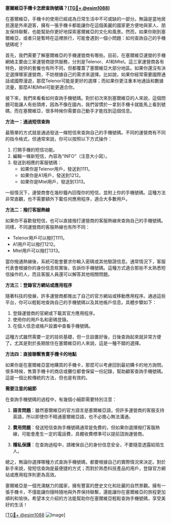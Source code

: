 **塞爾維亞手機卡怎麽查詢號碼？[[TG💪+ @esim1088](https://t.me/s/esim1088)]**

在塞爾維亞，手機卡的使用已經成為日常生活中不可或缺的一部分。無論是當地居民還是外來遊客，擁有一張手機卡都能讓你在這個美麗的國家更方便地與家人、朋友保持聯繫，也能幫助你更好地探索塞爾維亞的文化和風景。然而，如果你剛到塞爾維亞，或者只是暫時在這裡旅行，可能會遇到一個小問題：如何查詢自己的手機號碼呢？

首先，我們需要了解塞爾維亞的手機運營商有哪些。目前，在塞爾維亞運營的手機網絡主要由三家運營商提供服務，分別是Telenor、A1和Mtel。這三家運營商各有特色，提供的套餐也有所不同，但都覆蓋了塞爾維亞大部分地區。如果你還沒有決定選擇哪家運營商，不妨根據自己的需求來選擇。比如說，如果你經常需要國際通話或國際漫遊，那麼Telenor可能是更好的選擇；而如果你更注重本地通話和數據流量，那麼A1和Mtel可能更適合你。

接下來，我們來看看如何查詢手機號碼。對於初次來到塞爾維亞的人來說，這個問題可能讓人有些頭疼，因為不像在國內，我們習慣於一拿到手機卡就能馬上看到號碼，而在塞爾維亞，很多時候你需要自己動手才能找到這個信息。

**方法一：通過短信查詢**

最簡單的方式就是通過發送一條短信來查詢自己的手機號碼。不同的運營商有不同的指令格式，但通常來說，你可以按照以下方式操作：

1. 打開手機的短信功能。
2. 編輯一條新短信，內容為“INFO”（注意大小寫）。
3. 發送到相應的客服號碼：
   - 如果你是Telenor用戶，發送到1111。
   - 如果你是A1用戶，發送到1212。
   - 如果你是Mtel用戶，發送到1313。

一般情況下，運營商會在幾秒鐘內回復你的短信，並附上你的手機號碼。這種方法非常直觀，也不需要額外下載任何應用程序，適合大多數用戶。

**方法二：撥打客服熱線**

如果你不喜歡發短信，也可以直接撥打運營商的客服熱線來查詢自己的手機號碼。同樣，不同運營商的客服熱線也有所不同：

- Telenor用戶可以撥打1111。
- A1用戶可以撥打1212。
- Mtel用戶可以撥打1313。

當你撥通熱線後，系統可能會要求你輸入密碼或其他驗證信息。通常情況下，客服代表會根據你的身份信息核實後，告訴你手機號碼。這種方式適合那些不太熟悉短信操作的人，而且客服人員還可以解答其他相關問題。

**方法三：登錄官方網站或應用程序**

隨著科技的發展，許多運營商都推出了自己的官方網站或移動應用程序。通過這些平台，你可以輕鬆地查詢自己的手機號碼以及其他帳戶信息。具體步驟如下：

1. 登錄運營商的官網或下載其官方應用程序。
2. 使用你的用戶名和密碼登錄。
3. 在個人信息或帳戶設置中查看手機號碼。

這種方式雖然需要一定的技術基礎，但一旦設置好後，日後查詢起來就非常方便了。尤其是對於長期居住在塞爾維亞的人來說，這是一種不錯的選擇。

**方法四：直接聯繫售賣手機卡的地點**

如果你是在塞爾維亞當地購買的手機卡，那麼可以考慮回到最初購卡的地方詢問。很多時候，售賣手機卡的商店或攤位都會保留一份記錄，幫助顧客查詢手機號碼。這是一個比較傳統的方法，但也是有效的。

**需要注意的細節**

在查詢手機號碼的過程中，有幾個小細節需要特別注意：

1. **語言問題**：雖然塞爾維亞的官方語言是塞爾維亞語，但許多運營商的客服支持英語，所以即使你不精通塞爾維亞語，也不必擔心無法溝通。
   
2. **費用問題**：發送短信查詢手機號碼通常是免費的，但如果你選擇撥打客服熱線，可能會產生一定的電話費，具體收費標準可以提前諮詢運營商。

3. **隱私保護**：在查詢過程中，請確保自己的身份信息安全，不要隨意透露給陌生人。

總之，無論你選擇哪種方式查詢手機號碼，都要根據自己的實際情況來決定。對於新手來說，發短信查詢是最便捷的方式；而對於熟悉科技產品的用戶，登錄官方網站或應用程序則更為高效。

塞爾維亞是一個充滿魅力的國家，擁有豐富的歷史文化和壯麗的自然景觀。擁有一張手機卡，不僅能讓你隨時隨地與外界保持聯繫，還能讓你在塞爾維亞的旅程更加順利和愉快。希望本文介紹的方法能幫助你在塞爾維亞輕鬆查詢手機號碼，享受美好的生活！

[[TG💪+ @esim1088](https://t.me/s/esim1088) ![Image](https://i.postimg.cc/4NQfJmqS/Snipaste-2025-05-13-00-14-12.png)]